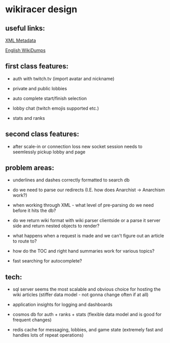 # wikiracer design

## useful links:

[XML Metadata](https://meta.wikimedia.org/wiki/Page_metadata)

[English WikiDumps](https://dumps.wikimedia.org/enwiki/)

## first class features:

- auth with twitch.tv (import avatar and nickname)

- private and public lobbies

- auto complete start/finish selection

- lobby chat (twitch emojis supported etc.)

- stats and ranks

## second class features:

- after scale-in or connection loss new socket session needs to seemlessly pickup lobby and page

## problem areas:

- underlines and dashes correctly formatted to search db

- do we need to parse our redirects (I.E. how does Anarchist -> Anarchism work?)

- when working through XML - what level of pre-parsing do we need before it hits the db?

- do we return wiki format with wiki parser clientside or a parse it server side and return nested objects to render?

- what happens when a request is made and we can't figure out an article to route to?

- how do the TOC and right hand summaries work for various topics?

- fast searching for autocomplete?

## tech:

- sql server seems the most scalable and obvious choice for hosting the wiki articles (stiffer data model - not gonna change often if at all)

- application insights for logging and dashboards

- cosmos db for auth + ranks + stats (flexible data model and is good for frequent changes)

- redis cache for messaging, lobbies, and game state (extremely fast and handles lots of repeat operations)
